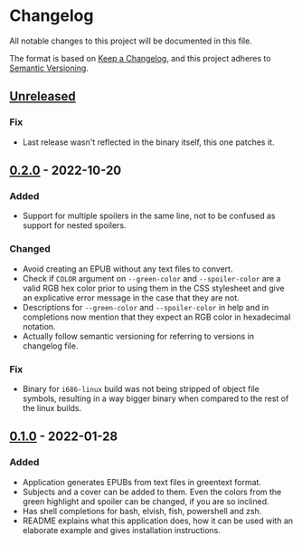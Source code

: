 # Changelog

All notable changes to this project will be documented in this file.

The format is based on [Keep a Changelog](https://keepachangelog.com/en/1.0.0/),
and this project adheres to [Semantic Versioning](https://semver.org/spec/v2.0.0.html).

<!--
## [Unreleased]

### Added
### Changed
### Deprecated
### Removed
### Fixed
### Security
-->

## [Unreleased]

### Fix
- Last release wasn't reflected in the binary itself, this one patches
  it.

## [0.2.0] - 2022-10-20

### Added
- Support for multiple spoilers in the same line, not to be confused
  as support for nested spoilers.

### Changed
- Avoid creating an EPUB without any text files to convert.
- Check if `COLOR` argument on `--green-color` and `--spoiler-color`
  are a valid RGB hex color prior to using them in the CSS stylesheet
  and give an explicative error message in the case that they are not.
- Descriptions for `--green-color` and `--spoiler-color` in help and
  in completions now mention that they expect an RGB color in
  hexadecimal notation.
- Actually follow semantic versioning for referring to versions in
  changelog file.

### Fix
- Binary for `i686-linux` build was not being stripped of object file
  symbols, resulting in a way bigger binary when compared to the rest
  of the linux builds.

## [0.1.0] - 2022-01-28

### Added
- Application generates EPUBs from text files in greentext format.
- Subjects and a cover can be added to them. Even the colors from the
  green highlight and spoiler can be changed, if you are so inclined.
- Has shell completions for bash, elvish, fish, powershell and zsh.
- README explains what this application does, how it can be used with
  an elaborate example and gives installation instructions.

[Unreleased]: https://github.com/ZodiacalComet/green2epub/compare/v0.2.0...HEAD
[0.2.0]: https://github.com/ZodiacalComet/green2epub/releases/tag/v0.2.0
[0.1.0]: https://github.com/ZodiacalComet/green2epub/releases/tag/v0.1.0
